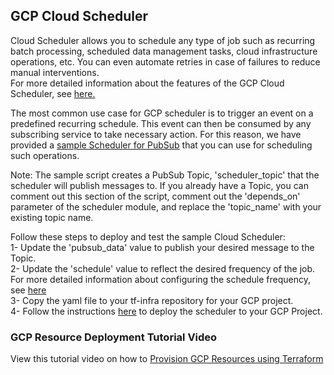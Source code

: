 ## GCP Cloud Scheduler
Cloud Scheduler allows you to schedule any type of job such as recurring batch processing, scheduled data management tasks, cloud infrastructure operations, etc. You can even automate retries in case of failures to reduce manual interventions.   
For more detailed information about the features of the GCP Cloud Scheduler, see [here.](https://cloud.google.com/scheduler)   

The most common use case for GCP scheduler is to trigger an event on a predefined recurring schedule. This event can then be consumed by any subscribing service to take necessary action. For this reason, we have provided a [sample Scheduler for PubSub](sample-scheduler-pubsub.yaml) that you can use for scheduling such operations.   

Note: The sample script creates a PubSub Topic, 'scheduler_topic' that the scheduler will publish messages to. If you already have a Topic, you can comment out this section of the script, comment out the 'depends_on' parameter of the scheduler module, and replace the 'topic_name' with your existing topic name.   

Follow these steps to deploy and test the sample Cloud Scheduler:   
1- Update the 'pubsub_data' value to publish your desired message to the Topic.   
2- Update the 'schedule' value to reflect the desired frequency of the job. For more detailed information about configuring the schedule frequency, see [here](https://cloud.google.com/scheduler/docs/configuring/cron-job-schedules)   
3- Copy the yaml file to your tf-infra repository for your GCP project.   
4- Follow the instructions [here](https://simplify.telus.com/docs/developer-docs/docs/topics/applying-terraform-configuration-in-gcp-6e4wBLR5Je9aP5Vd8y70vA.md) to deploy the scheduler to your GCP Project.

### GCP Resource Deployment Tutorial Video

View this tutorial video on how to [Provision GCP Resources using Terraform](https://drive.google.com/file/d/1W0vaGDTZoZqCNUXHFZnekFY89rmcnqOY/view?usp=sharing)
